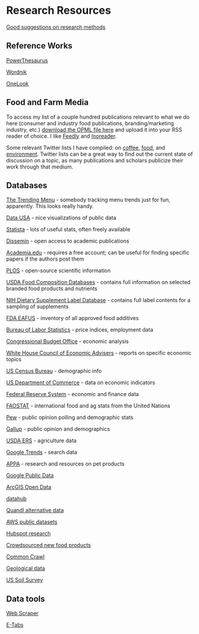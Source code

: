 # Research Resources

[Good suggestions on research methods](https://web.archive.org/web/20110515061849/http://weblogs.swarthmore.edu/burke/2011/05/09/how-i-talk-about-searching-discovery-and-research-in-courses)

## Reference Works

[PowerThesaurus](https://www.powerthesaurus.org)

[Wordnik](http://wordnik.com)

[OneLook](http://onelook.com)

## Food and Farm Media

To access my list of a couple hundred publications relevant to what we do here (consumer and industry food publications, branding/marketing industry, etc.) [download the OPML file here](https://www.dropbox.com/s/p7qsm0iabg573kh/feedly-ae267cee-07e1-46b3-b0f6-7eb6ebf3ca63-2017-02-06.opml?dl=0) and upload it into your RSS reader of choice. I like [Feedly](http://feedly.com/) and [Inoreader](http://inoreader.com).

Some relevant Twitter lists I have compiled: on [coffee](https://twitter.com/matt_j_miller/lists/coffee), [food](https://twitter.com/matt_j_miller/lists/food), and [environment](https://twitter.com/matt_j_miller/lists/green). Twitter lists can be a great way to find out the current state of discussion on a topic, as many publications and scholars publicize their work through that medium.

## Databases

[The Trending Menu](https://trendingmenu.com) - somebody tracking menu trends just for fun, apparently. This looks really handy.

[Data USA](https://datausa.io) - nice visualizations of public data

[Statista](https://www.statista.com) - lots of useful stats, often freely available

[Dissemin](http://dissem.in) - open access to academic publications

[Academia.edu](https://www.academia.edu) - requires a free account; can be useful for finding specific papers if the authors post them

[PLOS](https://www.plos.org) - open-source scientific information

[USDA Food Composition Databases](https://ndb.nal.usda.gov/ndb/) - contains full information on selected branded food products and nutrients 

[NIH Dietary Supplement Label Database](http://www.dsld.nlm.nih.gov/dsld/index.jsp) - contains full label contents for a sampling of supplements

[FDA EAFUS](http://www.accessdata.fda.gov/scripts/fcn/fcnNavigation.cfm?filter=potato&sortColumn=&rpt=eafusListing) - inventory of all approved food additives

[Bureau of Labor Statistics](http://www.bls.gov/data/) - price indices, employment data

[Congressional Budget Office](https://www.cbo.gov/topics) - economic analysis

[White House Council of Economic Advisers](https://www.whitehouse.gov/administration/eop/cea/factsheets-reports) - reports on specific economic topics

[US Census Bureau](http://www.census.gov/data.html) - demographic info

[US Department of Commerce](https://www.commerce.gov/economicindicators) - data on economic indicators

[Federal Reserve System](http://www.federalreserve.gov/econresdata/default.htm) - economic and finance data

[FAOSTAT](http://faostat.fao.org) - international food and ag stats from the United Nations

[Pew](http://www.pewresearch.org) - public opinion polling and demographic stats

[Gallup](http://www.gallup.com) - public opinion and demographics

[USDA ERS](http://www.ers.usda.gov/data-products/) - agriculture data

[Google Trends](https://www.google.com/trends/) - search data

[APPA](http://americanpetproducts.org) - research and resources on pet products

[Google Public Data](https://www.google.com/publicdata/directory)

[ArcGIS Open Data](https://hub.arcgis.com/pages/open-data)

[datahub](https://old.datahub.io/organization)

[Quandl alternative data](https://www.quandl.com)

[AWS public datasets](https://aws.amazon.com/public-datasets/)

[Hubspot research](esearch.hubspot.com)

[Crowdsourced new food products](https://www.theimpulsivebuy.com/wordpress/)

[Common Crawl](http://commoncrawl.org)

[Geological data](https://www.usgs.gov/products/data-and-tools/gis-data)

[US Soil Survey](https://www.nrcs.usda.gov/wps/portal/nrcs/soilsurvey/soils/survey/state/)

## Data tools

[Web Scraper](http://webscraper.io)

[E-Tabs](http://www.e-tabs.com)

